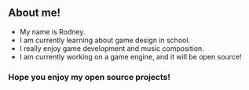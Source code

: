 ## About me!
- My name is Rodney.
- I am currently learning about game design in school.
- I really enjoy game development and music composition.
- I am currently working on a game engine, and it will be open source!

### Hope you enjoy my open source projects!
